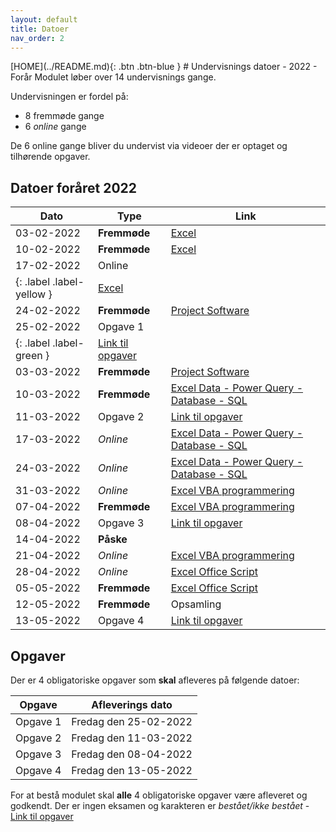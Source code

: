 ```yaml
---
layout: default
title: Datoer
nav_order: 2
---
```

<span class="fs-1">
[HOME](../README.md){: .btn .btn-blue }
</span>
# Undervisnings datoer - 2022 - Forår
Modulet løber over 14 undervisnings gange.

Undervisningen er fordel på:

- 8 fremmøde gange
- 6 *online* gange

De 6 online gange bliver du undervist via videoer der er optaget og tilhørende opgaver.

## Datoer foråret 2022

|Dato	        |Type         	|Link                                                                 	|
|------------	|--------------	|---------------------------------------------------------------------	|
| 03-02-2022 	| **Fremmøde** 	| [Excel](../excel/README.md)                                         	|
| 10-02-2022 	| **Fremmøde** 	| [Excel](../excel/README.md)                                         	|
| 17-02-2022 	| Online
{: .label .label-yellow }     	| [Excel](../excel/online_17022022.md)                                         	|
| 24-02-2022 	| **Fremmøde** 	| [Project Software](../microsoftproject/README.md)                    	|
| 25-02-2022 	| Opgave 1
{: .label .label-green }   	| [Link til opgaver](../opgaver/README.md)                             	|
| 03-03-2022 	| **Fremmøde** 	| [Project Software](../microsoftproject/README.md)                    	|
| 10-03-2022 	| **Fremmøde** 	| [Excel Data - Power Query - Database - SQL](../databaser/README.md) 	|
| 11-03-2022 	| Opgave 2    	| [Link til opgaver](../opgaver/README.md)                              |
| 17-03-2022 	| *Online*     	| [Excel Data - Power Query - Database - SQL](../databaser/README.md) 	|
| 24-03-2022 	| *Online*     	| [Excel Data - Power Query - Database - SQL](../databaser/README.md) 	|
| 31-03-2022 	| *Online*     	| [Excel VBA programmering](../vba/README.md)                         	|
| 07-04-2022 	| **Fremmøde** 	| [Excel VBA programmering](../vba/README.md)                         	|
| 08-04-2022 	| Opgave 3    	| [Link til opgaver](../opgaver/README.md)                             	|
| 14-04-2022 	| **Påske**    	|                                                                     	|
| 21-04-2022 	| *Online*     	| [Excel VBA programmering](../vba/README.md)                         	|
| 28-04-2022 	| *Online*     	| [Excel Office Script](../officescripts/README.md)                   	|
| 05-05-2022 	| **Fremmøde** 	| [Excel Office Script](../officescripts/README.md)                   	|
| 12-05-2022 	| **Fremmøde** 	| Opsamling                                                            	|
| 13-05-2022 	| Opgave 4     	| [Link til opgaver](../opgaver/README.md)                             	|                                                                     	|

## Opgaver
Der er 4 obligatoriske opgaver som **skal** afleveres på følgende datoer:

| Opgave   | Afleverings dato      |
|----------|-----------------------|
| Opgave 1 | Fredag den 25-02-2022 |
| Opgave 2 | Fredag den 11-03-2022 |
| Opgave 3 | Fredag den 08-04-2022 |
| Opgave 4 | Fredag den 13-05-2022 |

For at bestå modulet skal **alle** 4 obligatoriske opgaver være afleveret og godkendt. Der er ingen eksamen og karakteren er *bestået/ikke bestået* - [Link til opgaver](../opgaver/README.md)
